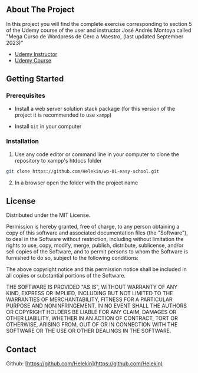 ## About The Project

In this project you will find the complete exercise corresponding to section 5 of the Udemy course of the user and instructor José Andrés Montoya called "Mega Curso de Wordpress de Cero a Maestro, (last updated September 2023)"

- [Udemy Instructor](https://www.udemy.com/user/render2web/)
- [Udemy Course](https://www.udemy.com/course/mega-curso-de-wordpress-de-cero-a-maestro/)

## Getting Started

### Prerequisites

- Install a web server solution stack package (for this version of the project it is recommended to use `xampp`)

- Install `Git` in your computer

### Installation

1. Use any code editor or command line in your computer to clone the repository to xampp's htdocs folder

```sh
git clone https://github.com/Helekin/wp-01-easy-school.git
```
2. In a browser open the folder with the project name 

## License

Distributed under the MIT License.

Permission is hereby granted, free of charge, to any person obtaining a copy of this software and associated documentation files (the "Software"), to deal in the Software without restriction, including without limitation the rights to use, copy, modify, merge, publish, distribute, sublicense, and/or sell copies of the Software, and to permit persons to whom the Software is furnished to do so, subject to the following conditions: 

The above copyright notice and this permission notice shall be included in all copies or substantial portions of the Software.

THE SOFTWARE IS PROVIDED "AS IS", WITHOUT WARRANTY OF ANY KIND, EXPRESS OR IMPLIED, INCLUDING BUT NOT LIMITED TO THE WARRANTIES OF MERCHANTABILITY, FITNESS FOR A PARTICULAR PURPOSE AND NONINFRINGEMENT. IN NO EVENT SHALL THE AUTHORS OR COPYRIGHT HOLDERS BE LIABLE FOR ANY CLAIM, DAMAGES OR OTHER LIABILITY, WHETHER IN AN ACTION OF CONTRACT, TORT OR OTHERWISE, ARISING FROM, OUT OF OR IN CONNECTION WITH THE SOFTWARE OR THE USE OR OTHER DEALINGS IN THE SOFTWARE.

## Contact

Github: [https://github.com/Helekin](https://github.com/Helekin)
